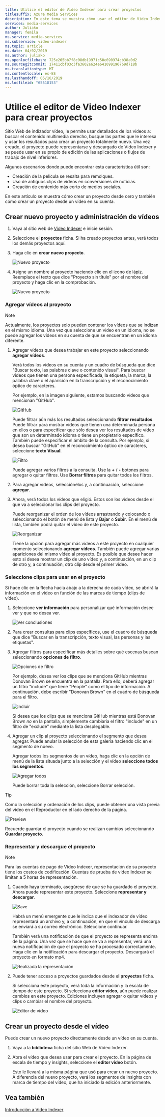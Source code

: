 ```yaml
---
title: Utilice el editor de Video Indexer para crear proyectos
titlesuffix: Azure Media Services
description: En este tema se muestra cómo usar el editor de Video Indexer para crear proyectos.
services: media-services
author: Juliako
manager: femila
ms.service: media-services
ms.subservice: video-indexer
ms.topic: article
ms.date: 04/02/2019
ms.author: juliako
ms.openlocfilehash: 725e265bb7f8c98db19971c50e690974cb38a0d2
ms.sourcegitcommit: 17411cbf03c3fa3602e624e641099196769d718b
ms.translationtype: MT
ms.contentlocale: es-ES
ms.lasthandoff: 05/10/2019
ms.locfileid: "65518153"
---
```

# <a name="use-the-video-indexer-editor-to-create-projects"></a>Utilice el editor de Video Indexer para crear proyectos

Sitio Web de indizador vídeo, le permite usar detallados de los vídeos a: buscar el contenido multimedia derecho, busque las partes que le interesa y usar los resultados para crear un proyecto totalmente nuevo. Una vez creado, el proyecto puede representarse y descargado de Video Indexer y se puede usar en su propio de edición de las aplicaciones o flujos de trabajo de nivel inferiores.

Algunos escenarios donde puede encontrar esta característica útil son: 

* Creación de la película se resalta para remolques.
* Uso de antiguos clips de vídeos en conversiones de noticias.
* Creación de contenido más corto de medios sociales.

En este artículo se muestra cómo crear un proyecto desde cero y también cómo crear un proyecto desde un vídeo en su cuenta.

## <a name="create-new-project-and-manage-videos"></a>Crear nuevo proyecto y administración de vídeos

1. Vaya al sitio web de [Video Indexer](https://www.videoindexer.ai/) e inicie sesión.
1. Seleccione el **proyectos** ficha. Si ha creado proyectos antes, verá todos los demás proyectos aquí.
1. Haga clic en **crear nuevo proyecto**.  

    ![Nuevo proyecto](./media/video-indexer-view-edit/new-project.png)
1. Asigne un nombre al proyecto haciendo clic en el icono de lápiz. Reemplace el texto que dice "Proyecto sin título" por el nombre del proyecto y haga clic en la comprobación.

    ![Nuevo proyecto](./media/video-indexer-view-edit/new-project3.png)
    
### <a name="add-videos-to-the-project"></a>Agregar vídeos al proyecto

> [!NOTE]
> Actualmente, los proyectos solo pueden contener los vídeos que se indizan en el mismo idioma. Una vez que seleccione un vídeo en un idioma, no se puede agregar los vídeos en su cuenta de que se encuentran en un idioma diferente.

1. Agregar vídeos que desea trabajar en este proyecto seleccionando **agregar vídeos**.

    Verá todos los vídeos en su cuenta y un cuadro de búsqueda que dice "Buscar texto, las palabras clave o contenido visual". Para buscar vídeos que tienen una persona especificada, la etiqueta, la marca, la palabra clave o el aparición en la transcripción y el reconocimiento óptico de caracteres.
    
    Por ejemplo, en la imagen siguiente, estamos buscando vídeos que mencionan "GitHub".
    
    ![GitHub](./media/video-indexer-view-edit/github.png)

    Puede filtrar aún más los resultados seleccionando **filtrar resultados**. Puede filtrar para mostrar vídeos que tienen una determinada persona en ellos o para especificar que sólo desea ver los resultados de vídeo que son un determinado idioma o tiene un propietario específico. <br/> También puede especificar el ámbito de la consulta. Por ejemplo, si desea buscar "GitHub" en el reconocimiento óptico de caracteres, seleccione **texto Visual**.

    ![Filtro](./media/video-indexer-view-edit/visual-text.png)

    Puede agregar varios filtros a la consulta. Use la **+** / **-** botones para agregar o quitar filtros. Use **Borrar filtros** para quitar todos los filtros.
1. Para agregar vídeos, selecciónelos y, a continuación, seleccione **agregar**.
1. Ahora, verá todos los vídeos que eligió. Estos son los vídeos desde el que va a seleccionar los clips del proyecto.

    Puede reorganizar el orden de los vídeos arrastrando y colocando o seleccionando el botón de menú de lista y **Bajar** o **Subir**. En el menú de lista, también podrá quitar el vídeo de este proyecto. 

    ![Reorganizar](./media/video-indexer-view-edit/rearrange.png)
    
    Tiene la opción para agregar más vídeos a este proyecto en cualquier momento seleccionando **agregar vídeos**. También puede agregar varias apariciones del mismo vídeo al proyecto. Es posible que desee hacer esto si desea mostrar un clip de uno vídeo y, a continuación, en un clip de otro y, a continuación, otro clip desde el primer vídeo. 

### <a name="select-clips-to-use-in-your-project"></a>Seleccione clips para usar en el proyecto

Si hace clic en la flecha hacia abajo a la derecha de cada vídeo, se abrirá la información en el vídeo en función de las marcas de tiempo (clips de vídeo). 

1. Seleccione **ver información** para personalizar qué información desee ver y que no desea ver. 

    ![Ver conclusiones](./media/video-indexer-view-edit/insights.png)
1. Para crear consultas para clips específicos, use el cuadro de búsqueda que dice "Buscar en la transcripción, texto visual, las personas y las etiquetas".
1. Agregar filtros para especificar más detalles sobre qué escenas buscan seleccionando **opciones de filtro**.

    ![Opciones de filtro](./media/video-indexer-view-edit/filter-options.png)

    Por ejemplo, desea ver los clips que se menciona GitHub mientras Donovan Brown se encuentra en la pantalla. Para ello, deberá agregar un filtro "include" que tiene "People" como el tipo de información. A continuación, debe escribir "Donovan Brown" en el cuadro de búsqueda para el filtro.
    
    ![Incluir](./media/video-indexer-view-edit/include.png)
    
    Si desea que los clips que se menciona GitHub mientras está Donovan Brown _no_ en la pantalla, simplemente cambiaría el filtro "include" en un filtro de "exclude" mediante la lista desplegable. 

1. Agregar un clip al proyecto seleccionando el segmento que desea agregar. Puede anular la selección de esta galería haciendo clic en el segmento de nuevo.
    
    Agregar todos los segmentos de un vídeo, haga clic en la opción de menú de la lista situada junto a la selección y el vídeo **seleccione todos los segmentos**. 

    ![Agregar todos](./media/video-indexer-view-edit/add-all.png)

    Puede borrar toda la selección, seleccione Borrar selección.

> [!TIP]
> Como la selección y ordenación de los clips, puede obtener una vista previa del vídeo en el Reproductor en el lado derecho de la página. 

![Preview](./media/video-indexer-view-edit/preview.png)

Recuerde guardar el proyecto cuando se realizan cambios seleccionando **Guardar proyecto**. 

### <a name="render-and-download-the-project"></a>Representar y descargue el proyecto

> [!NOTE]
> Para las cuentas de pago de Video Indexer, representación de su proyecto tiene los costos de codificación. Cuentas de prueba de video Indexer se limitan a 5 horas de representación.

1. Cuando haya terminado, asegúrese de que se ha guardado el proyecto. Ahora puede representar este proyecto. Seleccione **representar y descargar**. 

    ![Save](./media/video-indexer-view-edit/save.png)

    Habrá un menú emergente que le indica que el indexador de vídeo representará un archivo y, a continuación, en que el vínculo de descarga se enviará a su correo electrónico. Seleccione continuar. 
    
    También verá una notificación de que el proyecto se representa encima de la página. Una vez que se hace que se va a representar, verá una nueva notificación de que el proyecto se ha procesado correctamente. Haga clic en la notificación para descargar el proyecto. Descargará el proyecto en formato mp4.

    ![Realizada la representación](./media/video-indexer-view-edit/rendering-done.png)

1. Puede tener acceso a proyectos guardados desde el **proyectos** ficha. 

    Si selecciona este proyecto, verá toda la información y la escala de tiempo de este proyecto. Si selecciona **editor vídeo**, aún puede realizar cambios en este proyecto. Ediciones incluyen agregar o quitar vídeos y clips o cambiar el nombre del proyecto.

    ![Editor de vídeo](./media/video-indexer-view-edit/video-editor.png)
     
## <a name="create-a-project-from-your-video"></a>Crear un proyecto desde el vídeo

Puede crear un nuevo proyecto directamente desde un vídeo en su cuenta. 

1. Vaya a la **biblioteca** ficha del sitio Web de Video Indexer.
1. Abra el vídeo que desea usar para crear el proyecto. En la página de escala de tiempo y insights, seleccione el **editor vídeo** botón.

    Esto le llevará a la misma página que usó para crear un nuevo proyecto. A diferencia del nuevo proyecto, verá los segmentos de insights con marca de tiempo del vídeo, que ha iniciado la edición anteriormente.

## <a name="see-also"></a>Vea también

[Introducción a Video Indexer](video-indexer-overview.md)

